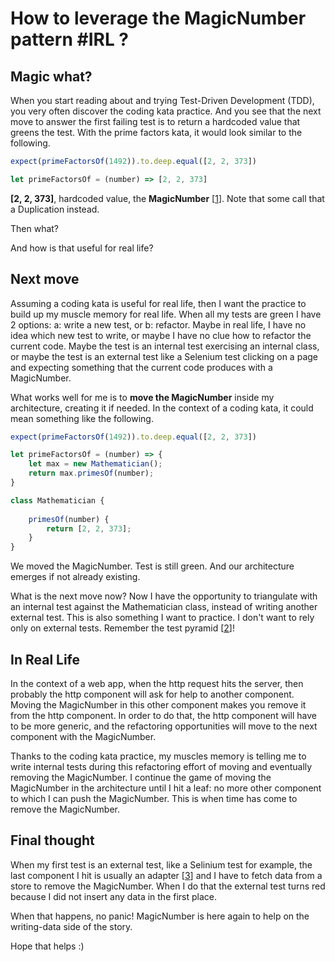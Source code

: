 # How to leverage the MagicNumber pattern #IRL ?

## Magic what?

When you start reading about and trying Test-Driven Development (TDD), you very often discover the coding kata practice. And you see that the next move to answer the first failing test is to return a hardcoded value that greens the test. With the prime factors kata, it would look similar to the following.

```javascript
expect(primeFactorsOf(1492)).to.deep.equal([2, 2, 373])

let primeFactorsOf = (number) => [2, 2, 373]
```

**[2, 2, 373]**, hardcoded value, the **MagicNumber** [[1]]. Note that some call that a Duplication instead.

Then what?

And how is that useful for real life?

## Next move

Assuming a coding kata is useful for real life, then I want the practice to build up my muscle memory for real life. When all my tests are green I have 2 options: a: write a new test, or b: refactor. Maybe in real life, I have no idea which new test to write, or maybe I have no clue how to refactor the current code.  Maybe the  test is an internal test exercising an internal class, or maybe the test is an external test like a Selenium test clicking on a page and expecting something that the current code produces with a MagicNumber.

What works well for me is to **move the MagicNumber** inside my architecture, creating it if needed. In the context of a coding kata, it could mean something like the following.

```javascript
expect(primeFactorsOf(1492)).to.deep.equal([2, 2, 373])

let primeFactorsOf = (number) => {
    let max = new Mathematician();
    return max.primesOf(number);
}

class Mathematician {
  
    primesOf(number) {
        return [2, 2, 373];
    }
}
```

We moved the MagicNumber. Test is still green. And our architecture emerges if not already existing.

What is the next move now? Now I have the opportunity to triangulate with an internal test against the Mathematician class, instead of writing another external test. This is also something I want to practice. I don't want to rely only on external tests. Remember the test pyramid [[2]]!

## In Real Life

In the context of a web app, when the http request hits the server, then probably the http component will ask for help to another component. Moving the MagicNumber in this other component makes you remove it from the http component. In order to do that, the http component will have to be more generic, and the refactoring opportunities will move to the next component with the MagicNumber.

Thanks to the coding kata practice, my muscles memory is telling me to write internal tests during this refactoring effort of moving and eventually removing the MagicNumber. I continue the game of moving the MagicNumber in the architecture until I hit a leaf: no more other component to which I can push the MagicNumber. This is when time has come to remove the MagicNumber. 

## Final thought

When my first test is an external test, like a Selinium test for example, the last component I hit is usually an adapter [[3]] and I have to fetch data from a store to remove the MagicNumber. When I do that the external test turns red because I did not insert any data in the first place. 

When that happens, no panic! MagicNumber is here again to help on the writing-data side of the story.

Hope that helps :)


[1]:https://wiki.c2.com/?MagicNumber
[2]:https://martinfowler.com/articles/practical-test-pyramid.html
[3]:https://alistair.cockburn.us/hexagonal-architecture
